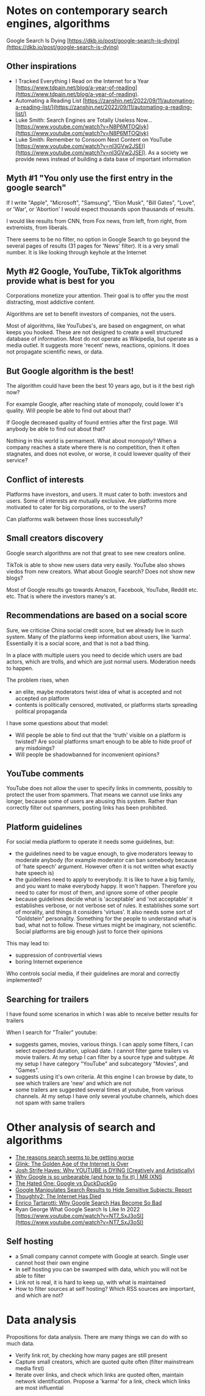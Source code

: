 # Notes on contemporary search engines, algorithms

Google Search Is Dying [https://dkb.io/post/google-search-is-dying](https://dkb.io/post/google-search-is-dying)

## Other inspirations

 - I Tracked Everything I Read on the Internet for a Year [https://www.tdpain.net/blog/a-year-of-reading](https://www.tdpain.net/blog/a-year-of-reading).
 - Automating a Reading List [https://zanshin.net/2022/09/11/automating-a-reading-list/](https://zanshin.net/2022/09/11/automating-a-reading-list/)
 - Luke Smith: Search Engines are Totally Useless Now... [https://www.youtube.com/watch?v=N8P6MTOQlyk](https://www.youtube.com/watch?v=N8P6MTOQlyk)
 - Luke Smith: Remember to Consoom Next Content on YouTube [https://www.youtube.com/watch?v=nI3GVw2JSEI](https://www.youtube.com/watch?v=nI3GVw2JSEI). As a society we provide news instead of building a data base of important information

## Myth #1 "You only use the first entry in the google search"

If I write "Apple", "Microsoft", "Samsung", "Elon Musk", "Bill Gates", "Love", or 'War', or 'Abortion' I would expect thousands upon thausands of results.

I would like results from CNN, from Fox news, from left, from right, from extremists, from liberals.

There seems to be no filter, no option in Google Search to go beyond the several pages of results (31 pages for 'News' filter). It is a very small number. It is like looking through keyhole at the Internet

## Myth #2 Google, YouTube, TikTok algorithms provide what is best for you

Corporations monetize your attention. Their goal is to offer you the most distracting, most addictive content.

Algorithms are set to benefit investors of companies, not the users.

Most of algorithms, like YouTubes's, are based on engagment, on what keeps you hooked. These are not designed to create a well structured database of information. Most do not operate as Wikipedia, but operate as a media outlet. It suggests more 'recent' news, reactions, opinions. It does not propagate scientific news, or data.

## But Google algorithm is the best!

The algorithm could have been the best 10 years ago, but is it the best righ now?

For example Google, after reaching state of monopoly, could lower it's quality. Will people be able to find out about that?

If Google decreased quality of found entries after the first page. Will anybody be able to find out about that?

Nothing in this world is permament. What about monopoly? When a company reaches a state where there is no competition, then it often stagnates, and does not evolve, or worse, it could lowever quality of their service?

## Conflict of interests

Platforms have investors, and users. It must cater to both: investors and users. Some of interests are mutually exclusive. Are platforms more motivated to cater for big corporations, or to the users?

Can platforms walk between those lines successfully?

## Small creators discovery

Google search algorithms are not that great to see new creators online.

TikTok is able to show new users data very easily. YouTube also shows viedos from new creators. What about Google search? Does not show new blogs?

Most of Google results go towards Amazon, Facebook, YouTube, Reddit etc. etc. That is where the investors maney's at.

## Recommendations are based on a social score

Sure, we criticise China social credit score, but we already live in such system. Many of the platforms keep information about users, like 'karma'. Essentially it is a social score, and that is not a bad thing.

In a place with multiple users you need to decide which users are bad actors, which are trolls, and which are just normal users. Moderation needs to happen.

The problem rises, when
 - an elite, maybe moderators twist idea of what is accepted and not accepted on platform
 - contents is politically censored, motivated, or platforms starts spreading political propaganda

I have some questions about that model:
 - Will people be able to find out that the 'truth' visible on a platform is twisted? Are social platforms smart enough to be able to hide proof of any misdoings?
 - Will people be shadowbanned for inconvenient opinions?

## YouTube comments

YouTube does not allow the user to specify links in comments, possibly to protect the user from spammers. That means we cannot use links any longer, because some of users are abusing this system. Rather than correctly filter out spammers, posting links has been prohibited.

## Platform guidelines

For social media platform to operate it needs some guidelines, but:
 - the guidelines need to be vague enough, to give moderators leeway to moderate anybody (for example moderator can ban somebody because of 'hate speech' argument. However often it is not written what exactly hate speech is)
 - the guidelines need to apply to everybody. It is like to have a big family, and you want to make everybody happy. It won't happen. Therefore you need to cater for most of them, and ignore some of other people
 - because guidelines decide what is 'acceptable' and 'not acceptable' it establishes verbose, or not verbose set of rules. It establishes some sort of morality, and things it considers 'virtues'. It also needs some sort of "Goldstein" personality. Something for the people to understand what is bad, what not to follow. These virtues might be imaginary, not scientific. Social platforms are big enough just to force their opinions

This may lead to:
 - suppression of controvertial views
 - boring Internet experience

Who controls social media, if their guidelines are moral and correctly implemented?

## Searching for trailers

I have found some scenarios in which I was able to receive better results for trailers

When I search for "Trailer" youtube:
 - suggests games, movies, various things. I can apply some filters, I can select expected duration, upload date. I cannot filter game trailers vs movie trailers.
At my setup I can filter by a source type and subtype. At my setup I have category "YouTube" and subcategory "Movies", and "Games".
 - suggests using it's own criteria. At this engine I can browse by date, to see which trailers are 'new' and which are not
 - some trailers are suggested several times at youtube, from various channels. At my setup I have only several youtube channels, which does not spam with same trailers

# Other analysis of search and algorithms

 - [The reasons search seems to be getting worse](https://seths.blog/2022/12/the-reasons-search-is-getting-worse/)
 - [Glink: The Golden Age of the Internet Is Over](https://www.youtube.com/watch?v=OU6CuSMzNus)
 - [Josh Strife Hayes: Why YOUTUBE is DYING (Creatively and Artistically)](https://www.youtube.com/watch?v=Ln1qbgZz_TQ)
 - [Why Google is so unbearable (and how to fix it) | MR IXNS](https://ixns.github.io//lifehacks/computers/internet/2022/05/17/avoid-google-bloatware.html)
 - [The Hated One: Google vs DuckDuckGo](https://www.youtube.com/watch?v=SrsCEbi5N7Y)
 - [Google Manipulates Search Results to Hide Sensitive Subjects: Report](https://www.businessinsider.com/google-manipulates-search-results-report-2019-11?IR=T)
 - [Thoughty2: The Internet Has Died](https://www.youtube.com/watch?v=kL8rHf_idt0)
 - [Enrico Tartarotti: Why Google Search Has Become So Bad](https://www.youtube.com/watch?v=48AOOynnmqU)
 - Ryan George What Google Search Is Like In 2022 [https://www.youtube.com/watch?v=NT7_SxJ3oSI](https://www.youtube.com/watch?v=NT7_SxJ3oSI)

## Self hosting

 - a Small company cannot compete with Google at search. Single user cannot host their own engine
 - In self hosting you can be swamped with data, which you will not be able to filter
 - Link rot is real, it is hard to keep up, with what is maintained
 - How to filter sources at self hosting? Which RSS sources are important, and which are not?

# Data analysis

Propositions for data analysis. There are many things we can do with so much data.

 - Verify link rot, by checking how many pages are still present
 - Capture small creators, which are quoted quite often (filter mainstream media first)
 - Iterate over links, and check which links are quoted often, maintain network identification. Propose a 'karma' for a link, check which links are most influential
